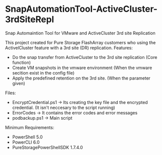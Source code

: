 # SnapAutomationTool-ActiveCluster-3rdSiteRepl

Snap Automaintion Tool for VMware and ActiveCluster 3rd site Replication



This project created for Pure Storage FlashArray customers who using the ActivelCluster feature with a 3rd site (DR) replication. 
Features:
 - Do the snap transfer from ActiveCluster to the 3rd site replication (Core function)
 - Create VM snapshots in the vmware environment (When the vmware secition exist in the config file)
 - Apply the predefined retention on the 3rd site. (When the parameter given)

Files:
 - EncryptCredential.ps1  -> Its creating the key file and the encrypted credential. (It isn't neccesary to the script running)
 - ErrorCodes  -> It contains the error codes and error messages
 - podbackup.ps1  -> Main script

Minimum Requirements:
 - PowerShell 5.0
 - PowerCLI 6.0
 - PureStoragePowerShellSDK 1.7.4.0